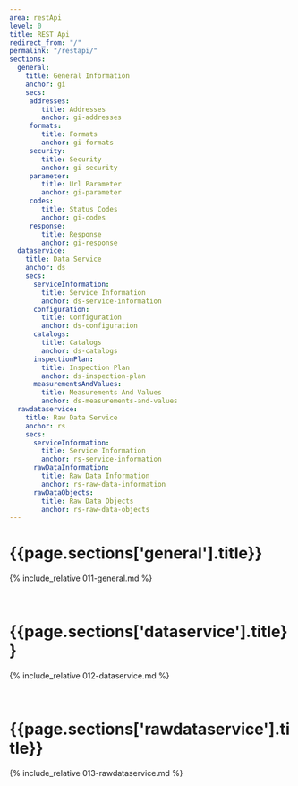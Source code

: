 ```yaml
---
area: restApi
level: 0
title: REST Api
redirect_from: "/"
permalink: "/restapi/"
sections:
  general: 
    title: General Information
    anchor: gi
    secs:
     addresses: 
        title: Addresses
        anchor: gi-addresses
     formats: 
        title: Formats
        anchor: gi-formats
     security: 
        title: Security
        anchor: gi-security
     parameter: 
        title: Url Parameter
        anchor: gi-parameter
     codes: 
        title: Status Codes
        anchor: gi-codes
     response: 
        title: Response
        anchor: gi-response
  dataservice:
    title: Data Service
    anchor: ds
    secs:
      serviceInformation: 
        title: Service Information
        anchor: ds-service-information
      configuration: 
        title: Configuration
        anchor: ds-configuration
      catalogs: 
        title: Catalogs
        anchor: ds-catalogs
      inspectionPlan: 
        title: Inspection Plan
        anchor: ds-inspection-plan
      measurementsAndValues: 
        title: Measurements And Values
        anchor: ds-measurements-and-values
  rawdataservice:
    title: Raw Data Service
    anchor: rs
    secs:
      serviceInformation: 
        title: Service Information
        anchor: rs-service-information
      rawDataInformation: 
        title: Raw Data Information
        anchor: rs-raw-data-information
      rawDataObjects: 
        title: Raw Data Objects
        anchor: rs-raw-data-objects
---
```

<h1 id="{{page.sections['general'].anchor}}">{{page.sections['general'].title}}</h1>

{% include_relative 011-general.md %}

<br/>

<h1 id="{{page.sections['dataservice'].anchor}}">{{page.sections['dataservice'].title}}</h1>

{% include_relative 012-dataservice.md %}

<br/>

<h1 id="{{page.sections['rawdataservice'].anchor}}">{{page.sections['rawdataservice'].title}}</h1>

{% include_relative 013-rawdataservice.md %}

